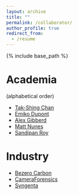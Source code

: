```yaml
---
layout: archive
title: ""
permalink: /collaborator/
author_profile: true
redirect_from:
  - /resume
---
```


{% include base_path %}


Academia
====
(alphabetical order)
* [Tak-Shing Chan](https://sites.google.com/site/takshingchan/home)
* [Emiko Dupont](https://researchportal.bath.ac.uk/en/persons/emiko-dupont)
* [Alex Gibberd](https://sites.google.com/view/gibberd/)
* [Matt Nunes](https://people.bath.ac.uk/man54/homepage.html)
* [Sandipan Roy](https://sites.google.com/view/sandipanroy)



Industry
====
* [Bezero Carbon](https://bezerocarbon.com/)
* [CameraForensics](https://www.cameraforensics.com/)
* [Syngenta](https://www.syngenta.co.uk/)
  


